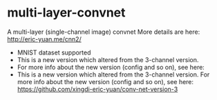 multi-layer-convnet
===================

A multi-layer (single-channel image) convnet
More details are here:
http://eric-yuan.me/cnn2/

* MNIST dataset supported
* This is a new version which altered from the 3-channel version. 
* For more info about the new version (config and so on), see here:
* This is a new version which altered from the 3-channel version. 
For more info about the new version (config and so on), see here:
https://github.com/xingdi-eric-yuan/conv-net-version-3

